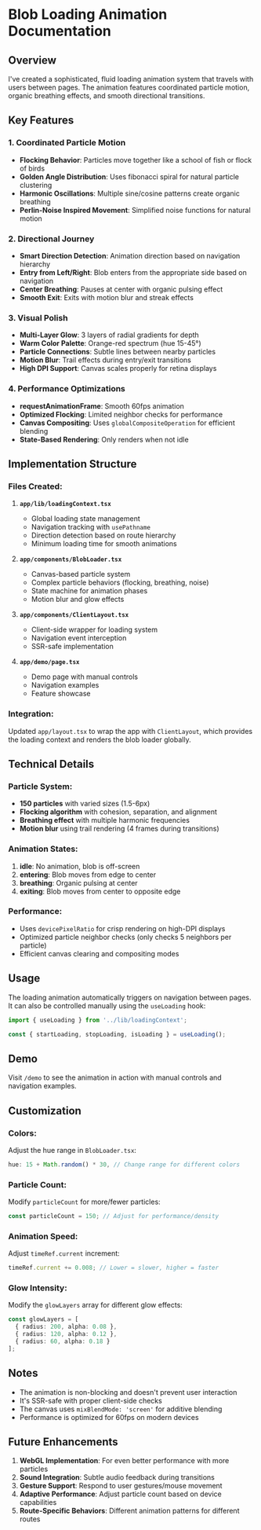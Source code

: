 # Blob Loading Animation Documentation

## Overview

I've created a sophisticated, fluid loading animation system that travels with users between pages. The animation features coordinated particle motion, organic breathing effects, and smooth directional transitions.

## Key Features

### 1. **Coordinated Particle Motion**
- **Flocking Behavior**: Particles move together like a school of fish or flock of birds
- **Golden Angle Distribution**: Uses fibonacci spiral for natural particle clustering
- **Harmonic Oscillations**: Multiple sine/cosine patterns create organic breathing
- **Perlin-Noise Inspired Movement**: Simplified noise functions for natural motion

### 2. **Directional Journey**
- **Smart Direction Detection**: Animation direction based on navigation hierarchy
- **Entry from Left/Right**: Blob enters from the appropriate side based on navigation
- **Center Breathing**: Pauses at center with organic pulsing effect
- **Smooth Exit**: Exits with motion blur and streak effects

### 3. **Visual Polish**
- **Multi-Layer Glow**: 3 layers of radial gradients for depth
- **Warm Color Palette**: Orange-red spectrum (hue 15-45°)
- **Particle Connections**: Subtle lines between nearby particles
- **Motion Blur**: Trail effects during entry/exit transitions
- **High DPI Support**: Canvas scales properly for retina displays

### 4. **Performance Optimizations**
- **requestAnimationFrame**: Smooth 60fps animation
- **Optimized Flocking**: Limited neighbor checks for performance
- **Canvas Compositing**: Uses `globalCompositeOperation` for efficient blending
- **State-Based Rendering**: Only renders when not idle

## Implementation Structure

### Files Created:

1. **`app/lib/loadingContext.tsx`**
   - Global loading state management
   - Navigation tracking with `usePathname`
   - Direction detection based on route hierarchy
   - Minimum loading time for smooth animations

2. **`app/components/BlobLoader.tsx`**
   - Canvas-based particle system
   - Complex particle behaviors (flocking, breathing, noise)
   - State machine for animation phases
   - Motion blur and glow effects

3. **`app/components/ClientLayout.tsx`**
   - Client-side wrapper for loading system
   - Navigation event interception
   - SSR-safe implementation

4. **`app/demo/page.tsx`**
   - Demo page with manual controls
   - Navigation examples
   - Feature showcase

### Integration:

Updated `app/layout.tsx` to wrap the app with `ClientLayout`, which provides the loading context and renders the blob loader globally.

## Technical Details

### Particle System:
- **150 particles** with varied sizes (1.5-6px)
- **Flocking algorithm** with cohesion, separation, and alignment
- **Breathing effect** with multiple harmonic frequencies
- **Motion blur** using trail rendering (4 frames during transitions)

### Animation States:
1. **idle**: No animation, blob is off-screen
2. **entering**: Blob moves from edge to center
3. **breathing**: Organic pulsing at center
4. **exiting**: Blob moves from center to opposite edge

### Performance:
- Uses `devicePixelRatio` for crisp rendering on high-DPI displays
- Optimized particle neighbor checks (only checks 5 neighbors per particle)
- Efficient canvas clearing and compositing modes

## Usage

The loading animation automatically triggers on navigation between pages. It can also be controlled manually using the `useLoading` hook:

```typescript
import { useLoading } from '../lib/loadingContext';

const { startLoading, stopLoading, isLoading } = useLoading();
```

## Demo

Visit `/demo` to see the animation in action with manual controls and navigation examples.

## Customization

### Colors:
Adjust the hue range in `BlobLoader.tsx`:
```typescript
hue: 15 + Math.random() * 30, // Change range for different colors
```

### Particle Count:
Modify `particleCount` for more/fewer particles:
```typescript
const particleCount = 150; // Adjust for performance/density
```

### Animation Speed:
Adjust `timeRef.current` increment:
```typescript
timeRef.current += 0.008; // Lower = slower, higher = faster
```

### Glow Intensity:
Modify the `glowLayers` array for different glow effects:
```typescript
const glowLayers = [
  { radius: 200, alpha: 0.08 },
  { radius: 120, alpha: 0.12 },
  { radius: 60, alpha: 0.18 }
];
```

## Notes

- The animation is non-blocking and doesn't prevent user interaction
- It's SSR-safe with proper client-side checks
- The canvas uses `mixBlendMode: 'screen'` for additive blending
- Performance is optimized for 60fps on modern devices

## Future Enhancements

1. **WebGL Implementation**: For even better performance with more particles
2. **Sound Integration**: Subtle audio feedback during transitions
3. **Gesture Support**: Respond to user gestures/mouse movement
4. **Adaptive Performance**: Adjust particle count based on device capabilities
5. **Route-Specific Behaviors**: Different animation patterns for different routes